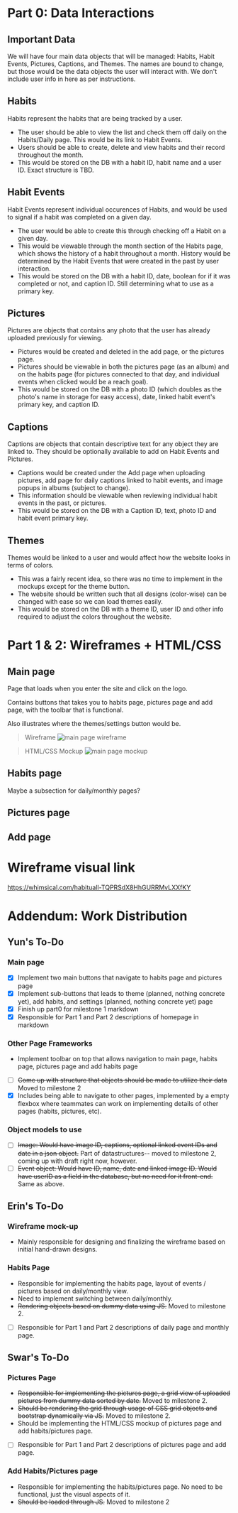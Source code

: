 # Part 0: Data Interactions
## Important Data
We will have four main data objects that will be managed: Habits, Habit Events, Pictures, Captions, and Themes. The names are bound to change, but those would be the data objects the user will interact with. We don't include user info in here as per instructions.

## Habits
Habits represent the habits that are being tracked by a user.
- The user should be able to view the list and check them off daily on the Habits/Daily page. This would be its link to Habit Events.
- Users should be able to create, delete and view habits and their record throughout the month.
- This would be stored on the DB with a habit ID, habit name and a user ID. Exact structure is TBD.

## Habit Events
Habit Events represent individual occurences of Habits, and would be used to signal if a habit was completed on a given day.
- The user would be able to create this through checking off a Habit on a given day.
- This would be viewable through the month section of the Habits page, which shows the history of a habit throughout a month. History would be determined by the Habit Events that were created in the past by user interaction.
- This would be stored on the DB with a habit ID, date, boolean for if it was completed or not, and caption ID. Still determining what to use as a primary key.

## Pictures
Pictures are objects that contains any photo that the user has already uploaded previously for viewing.
- Pictures would be created and deleted in the add page, or the pictures page.
- Pictures should be viewable in both the pictures page (as an album) and on the habits page (for pictures connected to that day, and individual events when clicked would be a reach goal).
- This would be stored on the DB with a photo ID (which doubles as the photo's name in storage for easy access), date, linked habit event's primary key, and caption ID. 

## Captions
Captions are objects that contain descriptive text for any object they are linked to. They should be optionally available to add on Habit Events and Pictures.
- Captions would be created under the Add page when uploading pictures, add page for daily captions linked to habit events, and image popups in albums (subject to change).
- This information should be viewable when reviewing individual habit events in the past, or pictures.
- This would be stored on the DB with a Caption ID, text, photo ID and habit event primary key.

## Themes
Themes would be linked to a user and would affect how the website looks in terms of colors.
- This was a fairly recent idea, so there was no time to implement in the mockups except for the theme button.
- The website should be written such that all designs (color-wise) can be changed with ease so we can load themes easily.
- This would be stored on the DB with a theme ID, user ID and other info required to adjust the colors throughout the website.

# Part 1 & 2: Wireframes + HTML/CSS
## Main page
Page that loads when you enter the site and click on the logo.

Contains buttons that takes you to habits page, pictures page and add page, with the toolbar that is functional.

Also illustrates where the themes/settings button would be.

> Wireframe
![main page wireframe](./images_for_md/main-page-wireframe.png)

> HTML/CSS Mockup
![main page mockup](./images_for_md/main-page-html.png)

## Habits page
Maybe a subsection for daily/monthly pages?

## Pictures page

## Add page




# Wireframe visual link
https://whimsical.com/habituall-TQPRSdX8HhGURRMvLXXfKY 

# Addendum: Work Distribution
## Yun's To-Do
### Main page
- [x] Implement two main buttons that navigate to habits page and pictures page
- [x] Implement sub-buttons that leads to theme (planned, nothing concrete yet), add habits, and settings (planned, nothing concrete yet) page
- [x] Finish up part0 for milestone 1 markdown
- [x] Responsible for Part 1 and Part 2 descriptions of homepage in markdown

### Other Page Frameworks
- Implement toolbar on top that allows navigation to main page, habits page, pictures page and add habits page
- [ ] ~~Come up with structure that objects should be made to utilize their data~~ Moved to milestone 2
- [x] Includes being able to navigate to other pages, implemented by a empty flexbox where teammates can work on implementing details of other pages (habits, pictures, etc).
  
### Object models to use
- [ ] ~~Image: Would have image ID, captions, optional linked event IDs and date in a json object.~~ Part of datastructures-- moved to milestone 2, coming up with draft right now, however.
- [ ] ~~Event object: Would have ID, name, date and linked image ID. Would have userID as a field in the database, but no need for it front-end.~~ Same as above.

## Erin's To-Do
### Wireframe mock-up
- Mainly responsible for designing and finalizing the wireframe based on initial hand-drawn designs.

### Habits Page
- Responsible for implementing the habits page, layout of events / pictures based on daily/monthly view.
- Need to implement switching between daily/monthly.
- ~~Rendering objects based on dummy data using JS.~~ Moved to milestone 2.
- [ ] Responsible for Part 1 and Part 2 descriptions of daily page and monthly page.

## Swar's To-Do
### Pictures Page
- ~~Responsible for implementing the pictures page, a grid view of uploaded pictures from dummy data sorted by date.~~ Moved to milestone 2.
- ~~Should be rendering the grid through usage of CSS grid objects and bootstrap dynamically via JS.~~ Moved to milestone 2.
- Should be implementing the HTML/CSS mockup of pictures page and add habits/pictures page.
- [ ] Responsible for Part 1 and Part 2 descriptions of pictures page and add page.

### Add Habits/Pictures page
- Responsible for implementing the habits/pictures page. No need to be functional, just the visual aspects of it.
- ~~Should be loaded through JS.~~ Moved to milestone 2
